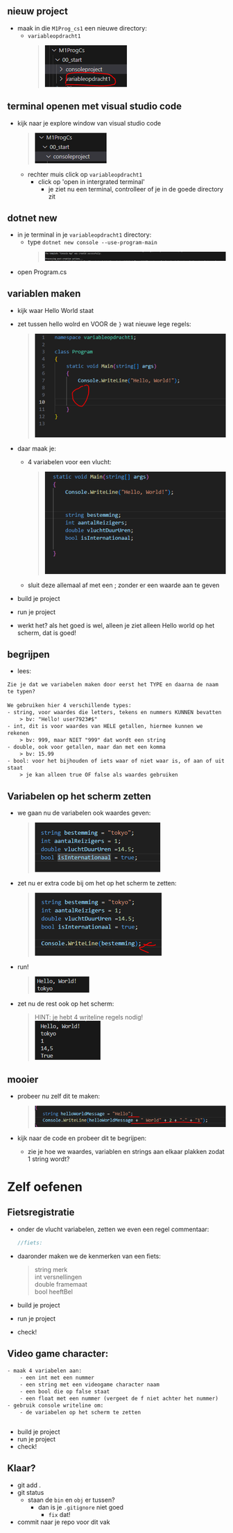 
## nieuw project

- maak in die `M1Prog_cs1`  een nieuwe directory:
    - `variableopdracht1`
        > ![](img/newdir.PNG)
    

## terminal openen met visual studio code

- kijk naar je explore window van visual studio code
    > ![](img/explorer.PNG)
    - rechter muis click op `variableopdracht1`
        - click op 'open in intergrated terminal'
            - je ziet nu een terminal, controlleer of je in de goede directory zit


## dotnet new

- in je terminal in je `variableopdracht1` directory:
    - type `dotnet new console --use-program-main`
        > ![](img/newconsole.PNG)
- open Program.cs
 
 ## variablen maken
- kijk waar Hello World staat
- zet tussen hello wolrd en VOOR de `}` wat nieuwe lege regels:
    > ![](img/hier.PNG)

- daar maak je:
    - 4 variabelen voor een vlucht:
        > ![](img/newvars.PNG)
    
    - sluit deze allemaal af met een ; zonder er een waarde aan te geven

- build je project
- run je project
- werkt het? als het goed is wel, alleen je ziet alleen Hello world op het scherm, dat is goed!

## begrijpen

- lees:
```
Zie je dat we variabelen maken door eerst het TYPE en daarna de naam te typen?  

We gebruiken hier 4 verschillende types:
- string, voor waardes die letters, tekens en nummers KUNNEN bevatten
    > bv: "Hello! user7923#$"
- int, dit is voor waardes van HELE getallen, hiermee kunnen we rekenen
    > bv: 999, maar NIET "999" dat wordt een string
- double, ook voor getallen, maar dan met een komma
    > bv: 15.99
- bool: voor het bijhouden of iets waar of niet waar is, of aan of uit staat
    > je kan alleen true OF false als waardes gebruiken
```

## Variabelen op het scherm zetten

- we gaan nu de variabelen ook waardes geven:
    > ![](img/tokyo.PNG)

- zet nu er extra code bij om het op het scherm te zetten:
    > ![](img/consoletokyo.PNG)

- run!
    > ![](img/showtokyo.PNG)

- zet nu de rest ook op het scherm:
    > HINT: je hebt 4 writeline regels nodig!  
    > ![](img/showall.PNG)
    

## mooier

- probeer nu zelf dit te maken:
    > ![](img/concat.PNG)

- kijk naar de code en probeer dit te begrijpen:
    - zie je hoe we waardes, variablen en strings aan elkaar plakken zodat 1 string wordt?


# Zelf oefenen

##  Fietsregistratie

- onder de vlucht variabelen, zetten we even een regel commentaar:
    ```csharp
    //fiets:
    ```
- daaronder maken we de kenmerken van een fiets:
    > string merk  
    > int versnellingen  
    > double framemaat  
    > bool heeftBel  

        
- build je project
- run je project
- check!

## Video game character:
    - maak 4 variabelen aan:
        - een int met een nummer
        - een string met een videogame character naam
        - een bool die op false staat
        - een float met een nummer (vergeet de f niet achter het nummer)
    - gebruik console writeline om:
        - de variabelen op het scherm te zetten

## 

        
- build je project
- run je project
- check!

## Klaar?

- git add .
- git status
    - staan de `bin` en `obj` er tussen?
        - dan is je `.gitignore` niet goed
            - `fix` dat!
- commit naar je repo voor dit vak
